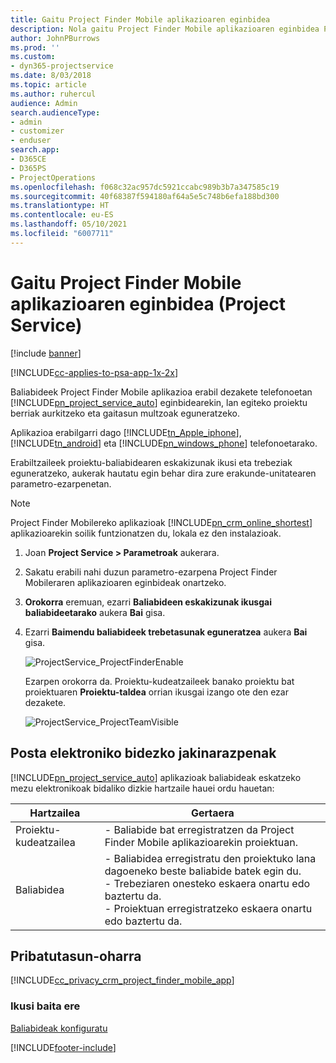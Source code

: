 ```yaml
---
title: Gaitu Project Finder Mobile aplikazioaren eginbidea
description: Nola gaitu Project Finder Mobile aplikazioaren eginbidea Project Service-rako
author: JohnPBurrows
ms.prod: ''
ms.custom:
- dyn365-projectservice
ms.date: 8/03/2018
ms.topic: article
ms.author: ruhercul
audience: Admin
search.audienceType:
- admin
- customizer
- enduser
search.app:
- D365CE
- D365PS
- ProjectOperations
ms.openlocfilehash: f068c32ac957dc5921ccabc989b3b7a347585c19
ms.sourcegitcommit: 40f68387f594180af64a5e5c748b6efa188bd300
ms.translationtype: HT
ms.contentlocale: eu-ES
ms.lasthandoff: 05/10/2021
ms.locfileid: "6007711"
---
```

# <a name="enable-project-finder-mobile-app-features-project-service"></a>Gaitu Project Finder Mobile aplikazioaren eginbidea (Project Service)

[!include [banner](../includes/psa-now-project-operations.md)]

[!INCLUDE[cc-applies-to-psa-app-1x-2x](../includes/cc-applies-to-psa-app-1x-2x.md)]

Baliabideek Project Finder Mobile aplikazioa erabil dezakete telefonoetan [!INCLUDE[pn_project_service_auto](../includes/pn-project-service-auto.md)] eginbidearekin, lan egiteko proiektu berriak aurkitzeko eta gaitasun multzoak eguneratzeko.  
  
 Aplikazioa erabilgarri dago [!INCLUDE[tn_Apple_iphone](../includes/tn-apple-iphone.md)], [!INCLUDE[tn_android](../includes/tn-android.md)] eta [!INCLUDE[pn_windows_phone](../includes/pn-windows-phone.md)] telefonoetarako.  
    
 Erabiltzaileek proiektu-baliabidearen eskakizunak ikusi eta trebeziak eguneratzeko, aukerak hautatu egin behar dira zure erakunde-unitatearen parametro-ezarpenetan.
  
> [!NOTE]
>  Project Finder Mobilereko aplikazioak [!INCLUDE[pn_crm_online_shortest](../includes/pn-crm-online-shortest.md)] aplikazioarekin soilik funtzionatzen du, lokala ez den instalazioak.  
  
1. Joan **Project Service > Parametroak** aukerara.  
  
2. Sakatu erabili nahi duzun parametro-ezarpena Project Finder Mobileraren aplikazioaren eginbideak onartzeko.  
  
3. **Orokorra** eremuan, ezarri **Baliabideen eskakizunak ikusgai baliabideetarako** aukera **Bai** gisa.  
  
4. Ezarri **Baimendu baliabideek trebetasunak eguneratzea** aukera **Bai** gisa.  
  
   ![ProjectService_ProjectFinderEnable](../psa/media/project-service-project-finder-enable.png "ProjectService_ProjectFinderEnable")  
  
   Ezarpen orokorra da. Proiektu-kudeatzaileek banako proiektu bat proiektuaren **Proiektu-taldea** orrian ikusgai izango ote den ezar dezakete.  
  
   ![ProjectService_ProjectTeamVisible](../psa/media/project-service-project-team-visible.png "ProjectService_ProjectTeamVisible")  
  
## <a name="email-notifications"></a>Posta elektroniko bidezko jakinarazpenak  
 [!INCLUDE[pn_project_service_auto](../includes/pn-project-service-auto.md)] aplikazioak baliabideak eskatzeko mezu elektronikoak bidaliko dizkie hartzaile hauei ordu hauetan:  
  
|Hartzailea|Gertaera|  
|---------------|-----------|  
|Proiektu-kudeatzailea|- Baliabide bat erregistratzen da Project Finder Mobile aplikazioarekin proiektuan.|  
|Baliabidea|- Baliabidea erregistratu den proiektuko lana dagoeneko beste baliabide batek egin du.<br />- Trebeziaren onesteko eskaera onartu edo baztertu da.<br />- Proiektuan erregistratzeko eskaera onartu edo baztertu da.|  
  
## <a name="privacy-notice"></a>Pribatutasun-oharra  
 [!INCLUDE[cc_privacy_crm_project_finder_mobile_app](../includes/cc-privacy-crm-project-finder-mobile-app.md)]  
  
### <a name="see-also"></a>Ikusi baita ere  
 [Baliabideak konfiguratu](../psa/set-up-resources.md)


[!INCLUDE[footer-include](../includes/footer-banner.md)]
